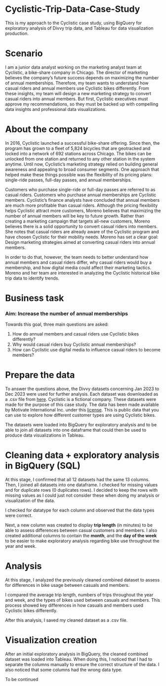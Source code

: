 # Cyclistic-Trip-Data-Case-Study
This is my approach to the Cyclistic case study, using BigQuery for exploratory analysis of Divvy trip data, and Tableau for data visualization production.

# Scenario
I am a junior data analyst working on the marketing analyst team at Cyclistic, a bike-share company in Chicago. The director of marketing believes the company’s future success
depends on maximizing the number of annual memberships. Therefore, my team wants to understand how casual riders and annual members use Cyclistic bikes differently. From these insights, my team will design a new marketing strategy to convert casual riders into annual members. But first, Cyclistic executives must approve my recommendations, so they must be backed up with compelling data insights and professional data visualizations.

# About the company
In 2016, Cyclistic launched a successful bike-share offering. Since then, the program has grown to a fleet of 5,824 bicycles that are geotracked and locked into a network of 692 stations across Chicago. The bikes can be unlocked from one station and returned to any other station in the system anytime. Until now, Cyclistic’s marketing strategy relied on building general awareness and appealing to broad consumer segments. One approach that helped make these things possible was the flexibility of its pricing plans: single-ride passes, full-day passes, and annual memberships.

Customers who purchase single-ride or full-day passes are referred to as casual riders. Customers who purchase annual memberships are Cyclistic members. Cyclistic’s finance analysts have concluded that annual members are much more profitable than casual riders. Although the pricing flexibility helps Cyclistic attract more customers, Moreno believes that maximizing the number of annual members will be key to future growth. Rather than creating a marketing campaign that targets all-new customers, Moreno believes there is a solid opportunity to convert casual riders into members. She notes that casual riders are already aware of the Cyclistic program and have chosen Cyclistic for their mobility needs. Moreno has set a clear goal: Design marketing strategies aimed at converting casual riders into annual members. 

In order to do that, however, the team needs to better understand how annual members and casual riders differ, why casual riders would buy a membership, and how digital media could affect their marketing tactics. Moreno and her team are interested in analyzing the Cyclistic historical bike trip data to identify trends.

# Business task
### Aim: Increase the number of annual memberships

Towards this goal, three main questions are asked:
1. How do annual members and casual riders use Cyclistic bikes differently?
2. Why would casual riders buy Cyclistic annual memberships?
3. How can Cyclistic use digital media to influence casual riders to become members?

# Prepare the data
To answer the questions above, the Divvy datasets concerning Jan 2023 to Dec 2023 were used for further analysis. Each dataset was downloaded as a .csv file from [here](https://divvy-tripdata.s3.amazonaws.com/index.html). Cyclistic is a fictional company. These datasets were made for the purpose of this case study. The data has been made available by Motivate International Inc. under this [license](https://divvybikes.com/data-license-agreement). This is public data that you can use to explore
how different customer types are using Cyclistic bikes.

The datasets were loaded into BigQuery for exploratory analysis and to be able to join all datasets into one dataframe that could then be used to produce data visualizations in Tableau. 

# Cleaning data + exploratory analysis in BigQuery (SQL) 
At this stage, I confirmed that all 12 datasets had the same 13 columns. Then, I joined all datasets into one dataframe. I checked for missing values and for duplicate rows (0 duplicates rows). I decided to keep the rows with missing values as I could just not consider these when doing my analysis or visualization of the data. 

I checked for datatype for each column and observed that the data types were correct.

Next, a new column was created to display **trip length** (in minutes) to be able to assess differences between casual customers and members. I also created additional columns to contain the **month**, and the **day of the week** to be easier to make exploratory analysis regarding bike use throughout the year and week.

# Analysis
At this stage, I analyzed the previously cleaned combined dataset to assess for differences in bike usage between casuals and members.

I compared the average trip length, numbers of trips throughout the year and week, and the types of bikes used between casuals and members. This process showed key differences in how casuals and members used Cyclistic bikes differently.

After this analysis, I saved my cleaned dataset as a .csv file.

# Visualization creation
After an initial exploratory analysis in BigQuery, the cleaned combined dataset was loaded into Tableau. When doing this, I noticed that I had to separate the columns manually to ensure the correct structure of the data. I also noticed that some columns had the wrong data type.

To be continued












